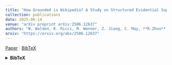 ```yaml
---
title: "How Grounded is Wikipedia? A Study on Structured Evidential Support"
collection: publications
date: 2025-06-14
venue: "arXiv preprint arXiv:2506.12637"
authors: "W. Walden, K. Ricci, M. Wanner, Z. Jiang, C. May, **R.Zhou**, and B. Van Durme"
arxiv: "https://arxiv.org/abs/2506.12637"
---
```

[Paper](https://arxiv.org/abs/2506.12637) · [BibTeX](#bibtex-wiki2025)

<details id="bibtex-wiki2025">
<summary><strong>BibTeX</strong></summary>

```bibtex
@article{walden2025grounded,
  title   = {How Grounded is Wikipedia? A Study on Structured Evidential Support},
  author  = {William Walden and Kathryn Ricci and Miriam Wanner and Zhengping Jiang and Chandler May and Rongkun Zhou and Benjamin Van Durme},
  journal = {arXiv preprint arXiv:2506.12637},
  year    = {2025},
  url     = {https://arxiv.org/abs/2506.12637}
}
